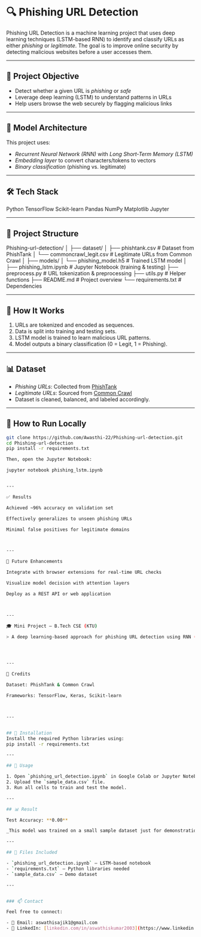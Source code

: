 # 🔍 Phishing URL Detection

Phishing URL Detection is a machine learning project that uses deep learning techniques (LSTM-based RNN) to identify and classify URLs as either *phishing* or *legitimate*. The goal is to improve online security by detecting malicious websites before a user accesses them.

---

## 📌 Project Objective

- Detect whether a given URL is *phishing* or *safe*
- Leverage deep learning (LSTM) to understand patterns in URLs
- Help users browse the web securely by flagging malicious links

---

## 🧠 Model Architecture

This project uses:
- *Recurrent Neural Network (RNN)* with *Long Short-Term Memory (LSTM)*
- *Embedding layer* to convert characters/tokens to vectors
- *Binary classification* (phishing vs. legitimate)

---

## 🛠 Tech Stack

Python TensorFlow Scikit-learn Pandas NumPy Matplotlib Jupyter

---

## 📂 Project Structure

Phishing-url-detection/ │ ├── dataset/ │   ├── phishtank.csv           # Dataset from PhishTank │   └── commoncrawl_legit.csv   # Legitimate URLs from Common Crawl │ ├── models/ │   └── phishing_model.h5       # Trained LSTM model │ ├── phishing_lstm.ipynb         # Jupyter Notebook (training & testing) ├── preprocess.py               # URL tokenization & preprocessing ├── utils.py                    # Helper functions ├── README.md                   # Project overview └── requirements.txt            # Dependencies

---

## 🧪 How It Works

1. URLs are tokenized and encoded as sequences.
2. Data is split into training and testing sets.
3. LSTM model is trained to learn malicious URL patterns.
4. Model outputs a binary classification (0 = Legit, 1 = Phishing).

---

## 📊 Dataset

- *Phishing URLs*: Collected from [PhishTank](https://www.phishtank.com/)
- *Legitimate URLs*: Sourced from [Common Crawl](https://commoncrawl.org/)
- Dataset is cleaned, balanced, and labeled accordingly.

---

## 🚀 How to Run Locally

```bash
git clone https://github.com/Awasthi-22/Phishing-url-detection.git
cd Phishing-url-detection
pip install -r requirements.txt

Then, open the Jupyter Notebook:

jupyter notebook phishing_lstm.ipynb


---

✅ Results

Achieved ~96% accuracy on validation set

Effectively generalizes to unseen phishing URLs

Minimal false positives for legitimate domains



---

🧩 Future Enhancements

Integrate with browser extensions for real-time URL checks

Visualize model decision with attention layers

Deploy as a REST API or web application



---

🎓 Mini Project – B.Tech CSE (KTU)

> A deep learning-based approach for phishing URL detection using RNN (LSTM). Developed as part of the mini project for B.Tech CSE under the 2019 KTU scheme.




---

🤝 Credits

Dataset: PhishTank & Common Crawl

Frameworks: TensorFlow, Keras, Scikit-learn



---


## 🔧 Installation
Install the required Python libraries using:
pip install -r requirements.txt

---

## 🚀 Usage

1. Open `phishing_url_detection.ipynb` in Google Colab or Jupyter Notebook.  
2. Upload the `sample_data.csv` file.  
3. Run all cells to train and test the model.

---

## 📊 Result

Test Accuracy: **0.00**

_This model was trained on a small sample dataset just for demonstration purposes, so accuracy is very low._

---

## 📁 Files Included

- `phishing_url_detection.ipynb` – LSTM-based notebook  
- `requirements.txt` – Python libraries needed  
- `sample_data.csv` – Demo dataset  

---


### 📫 Contact

Feel free to connect:

- 📧 Email: aswathisajik1@gmail.com  
- 💼 LinkedIn: [linkedin.com/in/aswathiskumar2003](https://www.linkedin.com/in/aswathiskumar2003)

